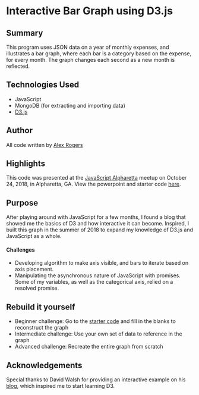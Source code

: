 # Interactive Bar Graph using D3.js

## Summary
This program uses JSON data on a year of monthly expenses, and illustrates a bar graph, where each bar is a category based on the expense, for every month. The graph changes each second as a new month is reflected.

## Technologies Used
- JavaScript
- MongoDB (for extracting and importing data)
- [D3.js](https://d3js.org/)

## Author

All code written by [Alex Rogers](https://github.com/alexrogers823 "Alex Rogers' GitHub page")

## Highlights
This code was presented at the [JavaScript Alpharetta](https://www.meetup.com/JavaScriptAlpharetta/ "JavaScript Alpharetta meetup page") meetup on October 24, 2018, in Alpharetta, GA. View the powerpoint and starter code [here](https://github.com/alexrogers823/alpharetta-js-d3-presentation/archive/start.zip).

## Purpose
After playing around with JavaScript for a few months, I found a blog that showed me the basics of D3 and how interactive it can become. Inspired, I built this graph in the summer of 2018 to expand my knowledge of D3.js and JavaScript as a whole.

#### Challenges
- Developing algorithm to make axis visible, and bars to iterate based on axis placement.
- Manipulating the asynchronous nature of JavaScript with promises. Some of my variables, as well as the categorical axis, relied on a resolved promise.

## Rebuild it yourself
- Beginner challenge: Go to the [starter code](https://github.com/alexrogers823/alpharetta-js-d3-presentation/archive/start.zip) and fill in the blanks to reconstruct the graph
- Intermediate challenge: Use your own set of data to reference in the graph
- Advanced challenge: Recreate the entire graph from scratch

## Acknowledgements

Special thanks to David Walsh for providing an interactive example on his [blog](https://davidwalsh.name/learning-d3), which inspired me to start learning D3.
